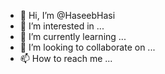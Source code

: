 - 👋 Hi, I’m @HaseebHasi
- 👀 I’m interested in ...
- 🌱 I’m currently learning ...
- 💞️ I’m looking to collaborate on ...
- 📫 How to reach me ...

<!---
HaseebHasi/HaseebHasi is a ✨ special ✨ repository because its `README.md` (this file) appears on your GitHub profile.
You can click the Preview link to take a look at your changes.
--->
